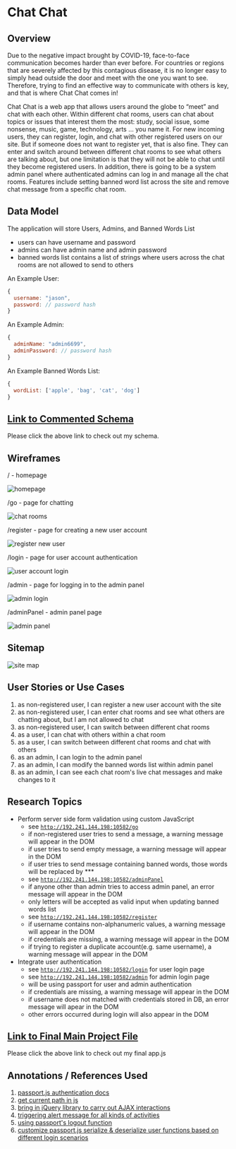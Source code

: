 # Chat Chat

## Overview

Due to the negative impact brought by COVID-19, face-to-face communication becomes harder than ever before. For countries or regions that are severely affected by this contagious disease, it is no longer easy to simply head outside the door and meet with the one you want to see. Therefore, trying to find an effective way to communicate with others is key, and that is where Chat Chat comes in!

Chat Chat is a web app that allows users around the globe to “meet” and chat with each other. Within different chat rooms, users can chat about topics or issues that interest them the most: study, social issue, some nonsense, music, game, technology, arts … you name it. For new incoming users, they can register, login, and chat with other registered users on our site. But if someone does not want to register yet, that is also fine. They can enter and switch around between different chat rooms to see what others are talking about, but one limitation is that they will not be able to chat until they become registered users. In addition, there is going to be a system admin panel where authenticated admins can log in and manage all the chat rooms. Features include setting banned word list across the site and remove chat message from a specific chat room. 

## Data Model

The application will store Users, Admins, and Banned Words List

* users can have username and password
* admins can have admin name and admin password
* banned words list contains a list of strings where users across the chat rooms are not allowed to send to others

An Example User:

```javascript
{
  username: "jason",
  password: // password hash
}
```

An Example Admin:

```javascript
{
  adminName: "admin6699",
  adminPassword: // password hash
}
```

An Example Banned Words List:

```javascript
{
  wordList: ['apple', 'bag', 'cat', 'dog']
}
```

## [Link to Commented Schema](db.js)

Please click the above link to check out my schema.

## Wireframes

/ - homepage

![homepage](documentation/homepage.png)

/go - page for chatting

![chat rooms](documentation/chat.png)

/register - page for creating a new user account

![register new user](documentation/register.png)

/login - page for user account authentication

![user account login](documentation/login.png)

/admin - page for logging in to the admin panel

![admin login](documentation/admin.png)

/adminPanel - admin panel page

![admin panel](documentation/adminPanel.png)

## Sitemap

![site map](documentation/site_map.png)

## User Stories or Use Cases

1. as non-registered user, I can register a new user account with the site
2. as non-registered user, I can enter chat rooms and see what others are chatting about, but I am not allowed to chat
3. as non-registered user, I can switch between different chat rooms
4. as a user, I can chat with others within a chat room
5. as a user, I can switch between different chat rooms and chat with others
6. as an admin, I can login to the admin panel
7. as an admin, I can modify the banned words list within admin panel
8. as an admin, I can see each chat room's live chat messages and make changes to it

## Research Topics

* Perform server side form validation using custom JavaScript
    * see <code>http://192.241.144.198:10582/go</code>
    * if non-registered user tries to send a message, a warning message will appear in the DOM
    * if user tries to send empty message, a warning message will appear in the DOM
    * if user tries to send message containing banned words, those words will be replaced by ***
    * see <code>http://192.241.144.198:10582/adminPanel</code>
    * if anyone other than admin tries to access admin panel, an error message will appear in the DOM
    * only letters will be accepted as valid input when updating banned words list
    * see <code>http://192.241.144.198:10582/register</code>
    * if username contains non-alphanumeric values, a warning message will appear in the DOM
    * if credentials are missing, a warning message will appear in the DOM
    * if trying to register a duplicate account(e.g. same username), a warning message will appear in the DOM
* Integrate user authentication
    * see <code>http://192.241.144.198:10582/login</code> for user login page
    * see <code>http://192.241.144.198:10582/admin</code> for admin login page
    * will be using passport for user and admin authentication
    * if credentials are missing, a warning message will appear in the DOM
    * if username does not matched with credentials stored in DB, an error message will apear in the DOM
    * other errors occurred during login will also appear in the DOM

## [Link to Final Main Project File](app.js)

Please click the above link to check out my final app.js

## Annotations / References Used

1. [passport.js authentication docs](https://www.passportjs.org/docs/)
2. [get current path in js](https://stackoverflow.com/questions/3151436/how-can-i-get-the-current-directory-name-in-javascript/36420350)
3. [bring in jQuery library to carry out AJAX interactions](https://code.jquery.com/)
4. [triggering alert message for all kinds of activities](https://www.npmjs.com/package/js-alert)
5. [using passport's logout function](http://www.passportjs.org/docs/logout/)
6. [customize passport.js serialize & deserialize user functions based on different login scenarios](https://stackoverflow.com/questions/45897332/passport-js-multiple-de-serialize-methods)